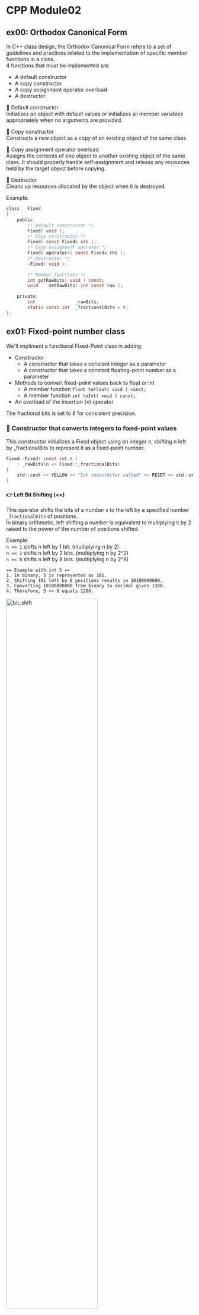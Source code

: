 # CPP Module02 

## ex00: Orthodox Canonical Form
In C++ class design, the Orthodox Canonical Form refers to a set of guidelines and practices related to the implementation of specific member functions in a class.   
4 functions that must be implemented are:   
- A default constructor  
- A copy constructor
- A copy assignment operator overload
- A destructor


:small_orange_diamond: Default constructor  
Initializes an object with default values or initializes all member variables appropriately when no arguments are provided.  
  
:small_orange_diamond: Copy constructor  
Constructs a new object as a copy of an existing object of the same class  
  
:small_orange_diamond: Copy assignment operator overload  
Assigns the contents of one object to another existing object of the same class. It should properly handle self-assignment and release any resources held by the target object before copying.  
  
:small_orange_diamond: Destructor   
Cleans up resources allocated by the object when it is destroyed.  

Example:
```c
class	Fixed
{
	public:
		/* Default constructor */
		Fixed( void );
		/* Copy constructor */
		Fixed( const Fixed& src );
		/* Copy assignment operator */	
		Fixed& operator=( const Fixed& rhs ); 
		/* Destructor */
		~Fixed( void );

		/* Member functions */
		int	getRawBits( void ) const;
		void	setRawBits( int const raw );

	private:
		int               _rawBits;
		static const int  _fractionalBits = 8; 
};
```

## ex01: Fixed-point number class

We'll impliment a functional Fixed-Point class in adding:  
- Constructor
  - A constructor that takes a constant integer as a parameter
  - A constructor that takes a constant floating-point number as a parameter
- Methods to convert fixed-point values back to float or int
  - A member function `float toFloat( void ) const;`
  - A member function `int toInt( void ) const;`
- An overload of the insertion («) operator  

The fractional bits is set to 8 for consistent precision.  

### :small_orange_diamond: Constructor that converts integers to fixed-point values
This constructor initializes a Fixed object using an integer n, shifting n left by _fractionalBits to represent it as a fixed-point number.
```c
Fixed::Fixed( const int n )
	: _rawBits(n << Fixed::_fractionalBits)
{
	std::cout << YELLOW << "Int constructor called" << RESET << std::endl;
}
```

#### :point_right: Left Bit Shifting (<<)
This operator shifts the bits of a number `n` to the left by a specified number `_fractionalBits` of positions.  
In binary arithmetic, left shifting a number is equivalent to multiplying it by 2 raised to the power of the number of positions shifted.  

Example:  
`n << 1` shifts n left by 1 bit. (multiplying n by 2)  
`n << 2` shifts n left by 2 bits. (multiplying n by 2^2)  
`n << 8` shifts n left by 8 bits. (multiplying n by 2^8)  

```
== Example with int 5 ==
1. In binary, 5 is represented as 101.
2. Shifting 101 left by 8 positions results in 10100000000.
3. Converting 10100000000 from binary to decimal gives 1280.
4. Therefore, 5 << 8 equals 1280.
```
<img width="70%" alt="bit_shift" src="https://github.com/ysengoku/42-cpp/assets/130462445/d02e6793-f5c9-469d-b130-1087aec12b27">

### :small_orange_diamond: Constructor that converts floats to fixed-point values
This constructor initializes a Fixed object using a floating-point number `n`, converting it into a fixed-point representation stored in _rawBits.  
```c
Fixed::Fixed( const float n )
	: _rawBits(roundf(n * (1 << Fixed::_fractionalBits)))
{
	std::cout << YELLOW << "Float constructor called" << RESET << std::endl;
}
```

#### :point_right: Round and Scale Operation
The expression `roundf(n * (1 << Fixed::_fractionalBits))` performs the following operations:  

1. Calculate scaling factor for Left Bit Shifting (<<):  
  Because we cannot use bit shift operators for floats, we should use a Scaling Factor instead `1 << Fixed::_fractionalBits`

2. Multiplication with Floating-Point Number (n):  
  Multiplie the floating-point number `n` by the scaling factor.   This step ensures that n is converted to a fixed-point format with Fixed::_fractionalBits fractional bits.

3. Rounding (roundf()):  
  roundf() rounds the result of `n * (1 << Fixed::_fractionalBits)` to the nearest integer value.   Rounding is crucial to ensure accurate representation of the floating-point value n within the fixed-point format.

```
== Example with float 5.25 ==
1. Scaling Factor: 256 (1 << 8)
2. Scaled Value: 5.25 * 256 = 1344.0
3. Rounded Value: roundf(1344.0) = 1344
```

#### :small_orange_diamond: Member function to convert fixed-point values back to int
The fixed-point value is stored in `_rawBits` with the number of fractional bits `_fractionalBits`.  
To retrieve the integer part from `_rawBits`, we right shift it by `_fractionalBits`. This operation removes the fractional part, converting the fixed-point value back to an integer.  
```c
int	Fixed::toInt( void ) const
{
	return (this->_rawBits >> Fixed::_fractionalBits);
}
```

#### :small_orange_diamond: Member function to convert fixed-point values back to float
As we cannot do direct bit shifting with floats, we divide `_rawBits` by the scaling factor `1 << Fixed::_fractionalBits` to convert the fixed-point value back to a float  
```c
float	Fixed::toFloat( void ) const
{
	return (static_cast<float>(_rawBits) / (1 << Fixed::_fractionalBits));
}
```

#### :small_orange_diamond: Overload of the insertion («) operator 
The insertion operator `<<` is used to send output to streams like `std::cout`. 
By overloading this operator, we make it convenient to output Fixed objects directly, converting them to their floating-point representation before printing.
```c
std::ostream &operator<<(std::ostream& os, const Fixed& fixed)
// Parameters:
// std::ostream& os: The output stream where the data will be sent.
// const Fixed& fixed: The Fixed object to be outputted.
{
	// Convert the Fixed object's value to a float and sends it to the output stream.
	os << fixed.toFloat();

	// Return the same std::ostream object, allowing further insertion operations on the same stream in a single statement.
	// This enables expressions like std::cout << obj1 << obj2; to work seamlessly by chaining multiple insertion operations.
	return (os);
}
```

## ex02: Operator overload
Add following public overload member functions to the class `Fixed`:
- 6 comparison operators: >, <, >=, <=, == and !=.
- 4 arithmetic operators: +, -, *, and /.
- 4 increment/decrement (pre-increment and post-increment, pre-decrement and post-decrement) operators
- 4 static member function (min/max)
	- `min` that returns a reference to the smallest of two fixed-point number references
 	- `min` that returns a reference to the smallest of two constant fixed-point number references
  	- `max` that returns a reference to the largest of two fixed-point number references
  	- `max` that returns a reference to the largest of two constant fixed-point number references.	

### :small_orange_diamond: Comaprison operators
```c
bool	operator>( const Fixed& rhs ) const;
bool	operator<( const Fixed& rhs ) const;
bool	operator>=( const Fixed& rhs ) const;
bool	operator<=( const Fixed& rhs ) const;
bool	operator==( const Fixed& rhs ) const;
bool	operator!=( const Fixed& rhs ) const;
```
Comaprison operators are quite simple. They compare the fixed-point values `_rawBits` of the left-hand side `this`and the right-hand side `rhs`, then return the result (true or false).

### :small_orange_diamond: Arithmetic operators
```c
Fixed	operator+( const Fixed& rhs ) const;
Fixed	operator-( const Fixed& rhs ) const;
Fixed	operator*( const Fixed& rhs ) const;
Fixed	operator/( const Fixed& rhs ) const;
```

#### :point_right: Addition and subtraction operators
The addition and subtraction operators simply compute the sum or difference of two fixed-point values `_rawBits` from the left-hand side (`this`) and the right-hand side (`rhs`).

#### :point_right: Multiplication operator
```c
Fixed	Fixed::operator*( const Fixed& rhs ) const
{
	Fixed	result;

	result.setRawBits((this->_rawBits * rhs._rawBits) >> Fixed::_fractionalBits);
	return (result);
}
```
Multiplies the two raw integer values (`this->_rawBits` and `rhs._rawBits`), then adjust for Fractional Bits in shifting the result right by the number of fractional bits (`Fixed::_fractionalBits`).  
```
== Example ==
a: 1.5 in fixed-point (represented as 1.5 * 2^8(= 256) = 384 in _rawBits)
b: 2.0 in fixed-point (represented as 2.0 * 2^8 = 512 in _rawBits)

Perform multiplication:
a * b = 384 * 512 = 196608

Adjust for fractional bits:
196608 >> 8 (196608 / 2^8) = 768

Convert 768 to float:
768 >> 8 (768 / 2^8) = 3.0
```

#### :point_right: Division operator
```c
Fixed	Fixed::operator/( const Fixed& rhs ) const
{
	Fixed	result;

	result.setRawBits((this->_rawBits << Fixed::_fractionalBits) / rhs._rawBits);
	return (result);
}
```
Adjust the left-hand side `this->_rawBits` in shifting left by the number of fractional bits (`Fixed::_fractionalBits`), then divide the left-hand side `this->_rawBits` by the right-hand side `rhs._rawBits`. 
```
== Example ==
a: 1.5 in fixed-point (represented as 1.5 * 2^8 = 384 in _rawBits)
b: 2.0 in fixed-point (represented as 2.0 * 2^8 = 512 in _rawBits)

Adjust for fractional bits:
384 << 8 (384 * 2^8) = 98304

Perform division:
98304 / 512 = 192

Convert 192 to float:
192 >> 8 (192 / 2^8) = 0.75
```

### :small_orange_diamond: Increment/decrement (pre-increment and post-increment, pre-decrement and post-decrement) operators
```c
Fixed&	operator++( void );
Fixed	operator++( int );
Fixed&	operator--( void );
Fixed	operator--( int );
```


### :small_orange_diamond: Static member function (min/max)
```c
static Fixed&		min( Fixed& lhs, Fixed& rhs );
static const Fixed&	min( const Fixed& lhs, const Fixed& rhs );
static Fixed&		max( Fixed& lhs, Fixed& rhs );
static const Fixed&	max( const Fixed& lhs, const Fixed& rhs );
```

## ex03: BSP

Implement a function which indicates whether a point is inside of a triangle or not.

<img width="80%" alt="bsp01" src="https://github.com/ysengoku/42-cpp/assets/130462445/ce3270c9-f8bb-4dbf-bcd1-ea5d30b6622c">

### Area Method Algorithm  
I used the area method to determine if a point P lies inside a triangle formed by three points A, B, and C.  
The algorithm compares the area of triangle ABC with the sum of the areas of triangles PAB, PBC, and PCA. 
If the sum of the areas of these three triangles equals the area of triangle ABC, then point P is inside the triangle.

#### Steps
1. Define the vertices of the triangle and the point to be tested:   
  - Triangle vertices: A(x1,y1), B(x2,y2), and C(x3,y3).   
  - Point to test: P(x,y).   

2. Calculate the area of a triangle:
I used Shoelace formula to calculate the area of a triangle.   
For the triangle ABC, the formula is as following.   
`area = | 1/2 ((x2 - x1) * (y3 - y1)) - ((y2 - y1) * (x3 - x1))|`

<img width="80%" alt="bsp02" src="https://github.com/ysengoku/42-cpp/assets/130462445/a12b7b98-c67e-4cd4-b05b-a015e87a1708">

  
3. Comapre the area of the triangle ABC and the sum of 3 triangles PAB, PBC, and PCA.   
Because the subject says _"Thus, if the point is a vertex or on edge, it will return False."_, We need to check it before return the result.
- If the point is a vertex, P(x,y) equals A(x1,y1), B(x2,y2), or C(x3,y3).
- If the point is in edge, the area of one of the 3 triangles is zero.
